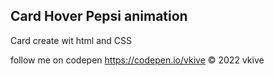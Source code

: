 ## Card Hover Pepsi animation

Card create wit html and CSS

follow me on codepen https://codepen.io/vkive © 2022 vkive